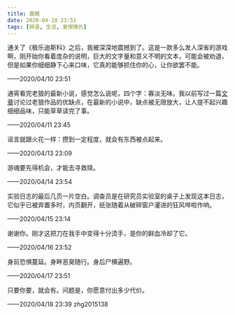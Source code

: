 ```yaml
---
title: 震撼
date: 2020-04-10 23:51
tags: [碎语, 生活, 爱恨情仇]
---
```


通关了《极乐迪斯科》之后，我被深深地震撼到了。这是一款多么发人深省的游戏啊，刚开始你看着庞杂的说明，巨大的文字量和意义不明的文本，可能会被劝退，但是如果你细细静下心来口味，它真的能够抓住你的心，让你欲罢不能。

——2020/04/10 23:51

通宵看完老狼的最新小说，感觉怎么说呢，四个字：寡淡无味。我以前写过一篇[文章](https://www.chunqiuyiyu.com/2015/07/a-novel-about-time-travel.html)讨论过老狼作品的优缺点，在最新的小说中，缺点被无限放大，让人提不起兴趣细细品味，只能草草读完了事。

——2020/04/11 23:45

谣言就跟火花一样：攒到一定程度，就会有东西被点起来。

——2020/04/13 23:09

游魂要先得机会，才能去寻救赎。

——2020/04/14 23:54

实验日志的最后几页一片空白。调查员是在研究员实验室的桌子上发现这本日志，它似乎已被弃置多时，内页翻开，纸张随着从破碎窗户灌进的狂风哗啦作响。

——2020/04/15 23:14

谢谢你。刚才这把刀在我手中变得十分烫手，是你的鲜血冷却了它。

——2020/04/16 23:52

身前恐惧蔓延。身畔恶臭随行。身后尸横遍野。

——2020/04/17 23:51

只要你要，就会有。问题是，你愿意付出多少代价。

——2020/04/18 23:39 zhg2015138
